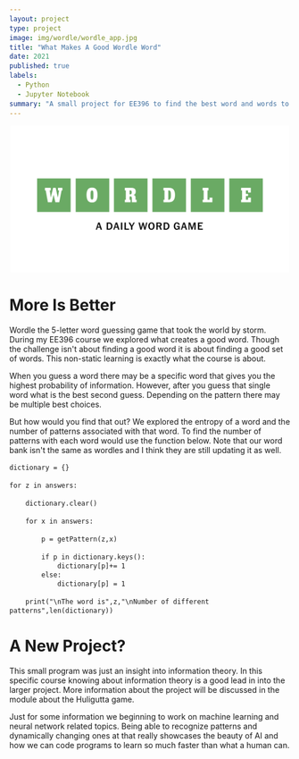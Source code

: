 ```yaml
---
layout: project
type: project
image: img/wordle/wordle_app.jpg
title: "What Makes A Good Wordle Word"
date: 2021
published: true
labels:
  - Python
  - Jupyter Notebook
summary: "A small project for EE396 to find the best word and words to use"
---
```

<p align="center">
  <img width="500"
     src="../img/wordle/wordle_header.png">
</p>

# More Is Better

Wordle the 5-letter word guessing game that took the world by storm. During my EE396 course we explored what creates a good word. Though the challenge isn't about finding a good word it is about finding a good set of words. This non-static learning is exactly what the course is about. 

When you guess a word there may be a specific word that gives you the highest probability of information. However, after you guess that single word what is the best second guess. Depending on the pattern there may be multiple best choices. 

But how would you find that out? We explored the entropy of a word and the number of patterns associated with that word. To find the number of patterns with each word would use the function below. Note that our word bank isn't the same as wordles and I think they are still updating it as well.


```
dictionary = {}

for z in answers:

    dictionary.clear()

    for x in answers:
    
        p = getPattern(z,x)
        
        if p in dictionary.keys():
            dictionary[p]+= 1
        else:
            dictionary[p] = 1
            
    print("\nThe word is",z,"\nNumber of different patterns",len(dictionary))
```

# A New Project?

This small program was just an insight into information theory. In this specific course knowing about information theory is a good lead in into the larger project. More information about the project will be discussed in the module about the Huligutta game. 

Just for some information we beginning to work on machine learning and neural network related topics. Being able to recognize patterns and dynamically changing ones at that really showcases the beauty of AI and how we can code programs to learn so much faster than what a human can.


